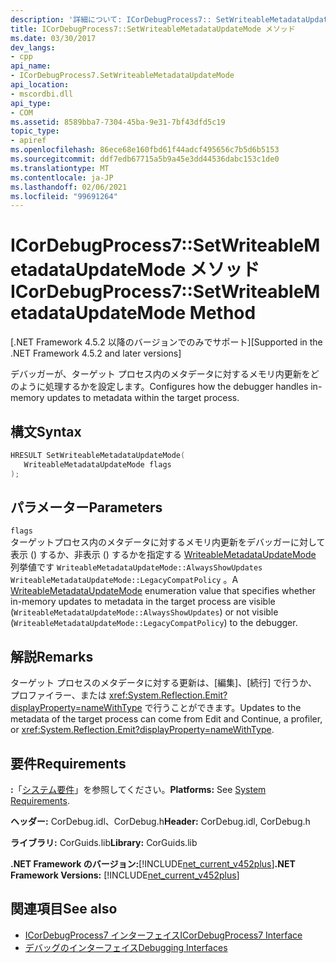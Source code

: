 ```yaml
---
description: '詳細について: ICorDebugProcess7:: SetWriteableMetadataUpdateMode メソッド'
title: ICorDebugProcess7::SetWriteableMetadataUpdateMode メソッド
ms.date: 03/30/2017
dev_langs:
- cpp
api_name:
- ICorDebugProcess7.SetWriteableMetadataUpdateMode
api_location:
- mscordbi.dll
api_type:
- COM
ms.assetid: 8589bba7-7304-45ba-9e31-7bf43dfd5c19
topic_type:
- apiref
ms.openlocfilehash: 86ece68e160fbd61f44adcf495656c7b5d6b5153
ms.sourcegitcommit: ddf7edb67715a5b9a45e3dd44536dabc153c1de0
ms.translationtype: MT
ms.contentlocale: ja-JP
ms.lasthandoff: 02/06/2021
ms.locfileid: "99691264"
---
```

# <a name="icordebugprocess7setwriteablemetadataupdatemode-method"></a><span data-ttu-id="a9108-103">ICorDebugProcess7::SetWriteableMetadataUpdateMode メソッド</span><span class="sxs-lookup"><span data-stu-id="a9108-103">ICorDebugProcess7::SetWriteableMetadataUpdateMode Method</span></span>

<span data-ttu-id="a9108-104">[.NET Framework 4.5.2 以降のバージョンでのみでサポート]</span><span class="sxs-lookup"><span data-stu-id="a9108-104">[Supported in the .NET Framework 4.5.2 and later versions]</span></span>  
  
 <span data-ttu-id="a9108-105">デバッガーが、ターゲット プロセス内のメタデータに対するメモリ内更新をどのように処理するかを設定します。</span><span class="sxs-lookup"><span data-stu-id="a9108-105">Configures how the debugger handles in-memory updates to metadata within the target process.</span></span>  
  
## <a name="syntax"></a><span data-ttu-id="a9108-106">構文</span><span class="sxs-lookup"><span data-stu-id="a9108-106">Syntax</span></span>  
  
```cpp
HRESULT SetWriteableMetadataUpdateMode(  
   WriteableMetadataUpdateMode flags  
);  
```  
  
## <a name="parameters"></a><span data-ttu-id="a9108-107">パラメーター</span><span class="sxs-lookup"><span data-stu-id="a9108-107">Parameters</span></span>  

 `flags`  
 <span data-ttu-id="a9108-108">ターゲットプロセス内のメタデータに対するメモリ内更新をデバッガーに対して表示 () するか、非表示 () するかを指定する [WriteableMetadataUpdateMode](writeablemetadataupdatemode-enumeration.md) 列挙値です `WriteableMetadataUpdateMode::AlwaysShowUpdates` `WriteableMetadataUpdateMode::LegacyCompatPolicy` 。</span><span class="sxs-lookup"><span data-stu-id="a9108-108">A [WriteableMetadataUpdateMode](writeablemetadataupdatemode-enumeration.md) enumeration value that specifies whether in-memory updates to metadata in the target process are visible (`WriteableMetadataUpdateMode::AlwaysShowUpdates`) or not visible (`WriteableMetadataUpdateMode::LegacyCompatPolicy`) to the debugger.</span></span>  
  
## <a name="remarks"></a><span data-ttu-id="a9108-109">解説</span><span class="sxs-lookup"><span data-stu-id="a9108-109">Remarks</span></span>  

 <span data-ttu-id="a9108-110">ターゲット プロセスのメタデータに対する更新は、[編集]、[続行] で行うか、プロファイラー、または <xref:System.Reflection.Emit?displayProperty=nameWithType> で行うことができます。</span><span class="sxs-lookup"><span data-stu-id="a9108-110">Updates to the metadata of the target process can come from Edit and Continue, a profiler, or <xref:System.Reflection.Emit?displayProperty=nameWithType>.</span></span>  
  
## <a name="requirements"></a><span data-ttu-id="a9108-111">要件</span><span class="sxs-lookup"><span data-stu-id="a9108-111">Requirements</span></span>  

 <span data-ttu-id="a9108-112">**:**「[システム要件](../../get-started/system-requirements.md)」を参照してください。</span><span class="sxs-lookup"><span data-stu-id="a9108-112">**Platforms:** See [System Requirements](../../get-started/system-requirements.md).</span></span>  
  
 <span data-ttu-id="a9108-113">**ヘッダー:** CorDebug.idl、CorDebug.h</span><span class="sxs-lookup"><span data-stu-id="a9108-113">**Header:** CorDebug.idl, CorDebug.h</span></span>  
  
 <span data-ttu-id="a9108-114">**ライブラリ:** CorGuids.lib</span><span class="sxs-lookup"><span data-stu-id="a9108-114">**Library:** CorGuids.lib</span></span>  
  
 <span data-ttu-id="a9108-115">**.NET Framework のバージョン:**[!INCLUDE[net_current_v452plus](../../../../includes/net-current-v452plus-md.md)]</span><span class="sxs-lookup"><span data-stu-id="a9108-115">**.NET Framework Versions:** [!INCLUDE[net_current_v452plus](../../../../includes/net-current-v452plus-md.md)]</span></span>  
  
## <a name="see-also"></a><span data-ttu-id="a9108-116">関連項目</span><span class="sxs-lookup"><span data-stu-id="a9108-116">See also</span></span>

- [<span data-ttu-id="a9108-117">ICorDebugProcess7 インターフェイス</span><span class="sxs-lookup"><span data-stu-id="a9108-117">ICorDebugProcess7 Interface</span></span>](icordebugprocess7-interface.md)
- [<span data-ttu-id="a9108-118">デバッグのインターフェイス</span><span class="sxs-lookup"><span data-stu-id="a9108-118">Debugging Interfaces</span></span>](debugging-interfaces.md)

